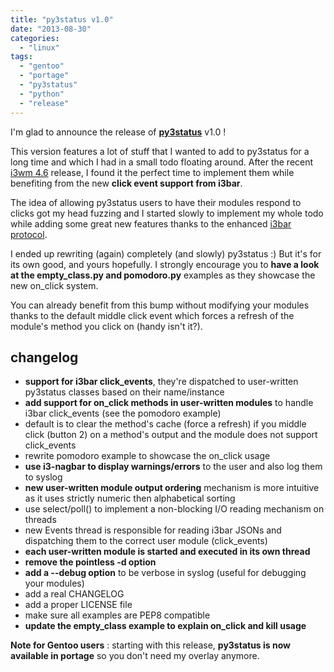 ```yaml
---
title: "py3status v1.0"
date: "2013-08-30"
categories: 
  - "linux"
tags: 
  - "gentoo"
  - "portage"
  - "py3status"
  - "python"
  - "release"
---
```


I'm glad to announce the release of [**py3status**](https://github.com/ultrabug/py3status) v1.0 !

This version features a lot of stuff that I wanted to add to py3status for a long time and which I had in a small todo floating around. After the recent [i3wm 4.6](http://i3wm.org/downloads/RELEASE-NOTES-4.6.txt) release, I found it the perfect time to implement them while benefiting from the new **click event support from i3bar**.

The idea of allowing py3status users to have their modules respond to clicks got my head fuzzing and I started slowly to implement my whole todo while adding some great new features thanks to the enhanced [i3bar protocol](http://code.stapelberg.de/git/i3/commit/?h=next&id=58e68940f646e7f3a61d0e5128dfb5f4adef3df2).

I ended up rewriting (again) completely (and slowly) py3status :) But it's for its own good, and yours hopefully. I strongly encourage you to **have a look at the empty\_class.py and pomodoro.py** examples as they showcase the new on\_click system.

You can already benefit from this bump without modifying your modules thanks to the default middle click event which forces a refresh of the module's method you click on (handy isn't it?).

## changelog

- **support for i3bar click\_events**, they're dispatched to user-written py3status classes based on their name/instance
- **add support for on\_click methods in user-written modules** to handle i3bar click\_events (see the pomodoro example)
- default is to clear the method's cache (force a refresh) if you middle click (button 2) on a method's output and the module does not support click\_events
- rewrite pomodoro example to showcase the on\_click usage
- **use i3-nagbar to display warnings/errors** to the user and also log them to syslog
- **new user-written module output ordering** mechanism is more intuitive as it uses strictly numeric then alphabetical sorting
- use select/poll() to implement a non-blocking I/O reading mechanism on threads
- new Events thread is responsible for reading i3bar JSONs and dispatching them to the correct user module (click\_events)
- **each user-written module is started and executed in its own thread**
- **remove the pointless -d option**
- **add a --debug option** to be verbose in syslog (useful for debugging your modules)
- add a real CHANGELOG
- add a proper LICENSE file
- make sure all examples are PEP8 compatible
- **update the empty\_class example to explain on\_click and kill usage**

**Note for Gentoo users** : starting with this release, **py3status is now available in portage** so you don't need my overlay anymore.
